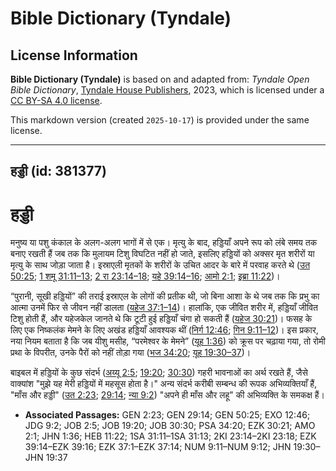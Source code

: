 # Bible Dictionary (Tyndale)

## License Information

**Bible Dictionary (Tyndale)** is based on and adapted from: _Tyndale Open Bible Dictionary_, [Tyndale House Publishers](https://tyndaleopenresources.com/), 2023, which is licensed under a [CC BY-SA 4.0 license](https://creativecommons.org/licenses/by-sa/4.0/legalcode.en).

This markdown version (created `2025-10-17`) is provided under the same license.



--------------------------------

## हड्डी (id: 381377)

हड्डी
=====

मनुष्य या पशु कंकाल के अलग\-अलग भागों में से एक। मृत्यु के बाद, हड्डियाँ अपने रूप को लंबे समय तक बनाए रखती हैं जब तक कि मुलायम टिशु विघटित नहीं हो जाते, इसलिए हड्डियों को अक्सर मृत शरीरों या मृत्यु के साथ जोड़ा जाता है। इस्राएली मृतकों के शरीरों के उचित आदर के बारे में परवाह करते थे ([उत 50:25](https://ref.ly/Gen50:25); [1 शमू 31:11–13](https://ref.ly/1Sam31:11-1Sam31:13); [2 रा 23:14–18](https://ref.ly/2Kgs23:14-2Kgs23:18); [यहे 39:14–16](https://ref.ly/Ezek39:14-Ezek39:16); [आमो 2:1](https://ref.ly/Amos2:1); [इब्रा 11:22](https://ref.ly/Heb11:22))।

“पुरानी, सूखी हड्डियों” की तराई इस्राएल के लोगों की प्रतीक थी, जो बिना आशा के थे जब तक कि प्रभु का आत्मा उनमें फिर से जीवन नहीं डालता ([यहेज 37:1–14](https://ref.ly/Ezek37:1-Ezek37:14))। हालांकि, एक जीवित शरीर में, हड्डियाँ जीवित टिशु होती हैं, और यहेजकेल जानते थे कि टूटी हुई हड्डियाँ चंगा हो सकती हैं ([यहेज 30:21](https://ref.ly/Ezek30:21))। फसह के लिए एक निष्कलंक मेमने के लिए अखंड हड्डियाँ आवश्यक थीं ([निर्ग 12:46](https://ref.ly/Exod12:46); [गिन 9:11–12](https://ref.ly/Num9:11-Num9:12))। इस प्रकार, नया नियम बताता है कि जब यीशु मसीह, “परमेश्वर के मेमने” ([यूह 1:36](https://ref.ly/John1:36)) को क्रूस पर चढ़ाया गया, तो रोमी प्रथा के विपरीत, उनके पैरों को नहीं तोड़ा गया ([भज 34:20](https://ref.ly/Ps34:20); [यूह 19:30–37](https://ref.ly/John19:30-John19:37))।

बाइबल में हड्डियों के कुछ संदर्भ ([अय्यू 2:5](https://ref.ly/Job2:5); [19:20](https://ref.ly/Job19:20); [30:30](https://ref.ly/Job30:30)) गहरी भावनाओं का अर्थ रखते हैं, जैसे वाक्यांश "मुझे यह मेरी हड्डियों में महसूस होता है।" अन्य संदर्भ करीबी सम्बन्ध की रूपक अभिव्यक्तियाँ हैं, "माँस और हड्डी" ([उत 2:23](https://ref.ly/Gen2:23); [29:14](https://ref.ly/Gen29:14); [न्या 9:2](https://ref.ly/Judg9:2)) "अपने ही माँस और लहू" की अभिव्यक्ति के समकक्ष हैं।

* **Associated Passages:** GEN 2:23; GEN 29:14; GEN 50:25; EXO 12:46; JDG 9:2; JOB 2:5; JOB 19:20; JOB 30:30; PSA 34:20; EZK 30:21; AMO 2:1; JHN 1:36; HEB 11:22; 1SA 31:11–1SA 31:13; 2KI 23:14–2KI 23:18; EZK 39:14–EZK 39:16; EZK 37:1–EZK 37:14; NUM 9:11–NUM 9:12; JHN 19:30–JHN 19:37

